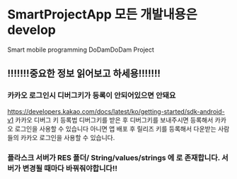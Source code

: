 # SmartProjectApp 모든 개발내용은 develop
Smart mobile programming DoDamDoDam Project
## !!!!!!!중요한 정보 읽어보고 하세용!!!!!!!

### 카카오 로그인시 디버그키가 등록이 안되어있으면 안돼요
https://developers.kakao.com/docs/latest/ko/getting-started/sdk-android-v1 카카오 디버그 키 등록법 디버그키를 받은 후 디버그키를 보내주시면 등록해서 카카오 로그인을 사용할 수 있습니다
아니면 앱 배포 후 릴리즈 키를 등록해서 다운받는 사람들의 카카오 로그인을 사용할 수 있습니다.

### 플라스크 서버가 RES 폴더/ String/values/strings 에  <string name="flaskserver"> 로 존재합니다. 서버가 변경될 때마다 바꿔줘야합니다!!
